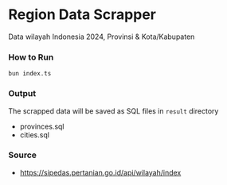 # Region Data Scrapper

Data wilayah Indonesia 2024, Provinsi & Kota/Kabupaten

### How to Run

```
bun index.ts
```

### Output

The scrapped data will be saved as SQL files in `result` directory

- provinces.sql
- cities.sql

### Source

- https://sipedas.pertanian.go.id/api/wilayah/index
